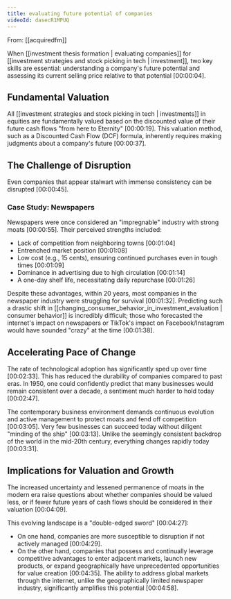 ```yaml
---
title: evaluating future potential of companies
videoId: dasecR1MPUQ
---
```


From: [[acquiredfm]] <br/> 

When [[investment thesis formation | evaluating companies]] for [[investment strategies and stock picking in tech | investment]], two key skills are essential: understanding a company's future potential and assessing its current selling price relative to that potential <a class="yt-timestamp" data-t="00:00:04">[00:00:04]</a>.

## Fundamental Valuation

All [[investment strategies and stock picking in tech | investments]] in equities are fundamentally valued based on the discounted value of their future cash flows "from here to Eternity" <a class="yt-timestamp" data-t="00:00:19">[00:00:19]</a>. This valuation method, such as a Discounted Cash Flow (DCF) formula, inherently requires making judgments about a company's future <a class="yt-timestamp" data-t="00:00:37">[00:00:37]</a>.

## The Challenge of Disruption

Even companies that appear stalwart with immense consistency can be disrupted <a class="yt-timestamp" data-t="00:00:45">[00:00:45]</a>.

### Case Study: Newspapers

Newspapers were once considered an "impregnable" industry with strong moats <a class="yt-timestamp" data-t="00:00:55">[00:00:55]</a>. Their perceived strengths included:
*   Lack of competition from neighboring towns <a class="yt-timestamp" data-t="00:01:04">[00:01:04]</a>
*   Entrenched market position <a class="yt-timestamp" data-t="00:01:08">[00:01:08]</a>
*   Low cost (e.g., 15 cents), ensuring continued purchases even in tough times <a class="yt-timestamp" data-t="00:01:09">[00:01:09]</a>
*   Dominance in advertising due to high circulation <a class="yt-timestamp" data-t="00:01:14">[00:01:14]</a>
*   A one-day shelf life, necessitating daily repurchase <a class="yt-timestamp" data-t="00:01:26">[00:01:26]</a>

Despite these advantages, within 20 years, most companies in the newspaper industry were struggling for survival <a class="yt-timestamp" data-t="00:01:32">[00:01:32]</a>. Predicting such a drastic shift in [[changing_consumer_behavior_in_investment_evaluation | consumer behavior]] is incredibly difficult; those who forecasted the internet's impact on newspapers or TikTok's impact on Facebook/Instagram would have sounded "crazy" at the time <a class="yt-timestamp" data-t="00:01:38">[00:01:38]</a>.

## Accelerating Pace of Change

The rate of technological adoption has significantly sped up over time <a class="yt-timestamp" data-t="00:02:33">[00:02:33]</a>. This has reduced the durability of companies compared to past eras. In 1950, one could confidently predict that many businesses would remain consistent over a decade, a sentiment much harder to hold today <a class="yt-timestamp" data-t="00:02:47">[00:02:47]</a>.

The contemporary business environment demands continuous evolution and active management to protect moats and fend off competition <a class="yt-timestamp" data-t="00:03:05">[00:03:05]</a>. Very few businesses can succeed today without diligent "minding of the ship" <a class="yt-timestamp" data-t="00:03:13">[00:03:13]</a>. Unlike the seemingly consistent backdrop of the world in the mid-20th century, everything changes rapidly today <a class="yt-timestamp" data-t="00:03:31">[00:03:31]</a>.

## Implications for Valuation and Growth

The increased uncertainty and lessened permanence of moats in the modern era raise questions about whether companies should be valued less, or if fewer future years of cash flows should be considered in their valuation <a class="yt-timestamp" data-t="00:04:09">[00:04:09]</a>.

This evolving landscape is a "double-edged sword" <a class="yt-timestamp" data-t="00:04:27">[00:04:27]</a>:
*   On one hand, companies are more susceptible to disruption if not actively managed <a class="yt-timestamp" data-t="00:04:29">[00:04:29]</a>.
*   On the other hand, companies that possess and continually leverage competitive advantages to enter adjacent markets, launch new products, or expand geographically have unprecedented opportunities for value creation <a class="yt-timestamp" data-t="00:04:35">[00:04:35]</a>. The ability to address global markets through the internet, unlike the geographically limited newspaper industry, significantly amplifies this potential <a class="yt-timestamp" data-t="00:04:58">[00:04:58]</a>.